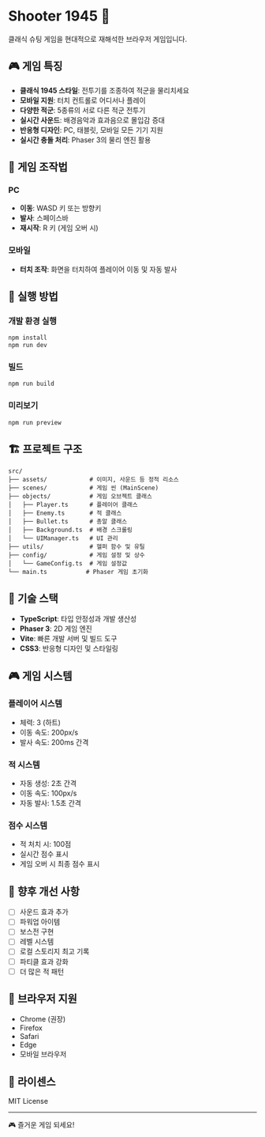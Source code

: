 # Shooter 1945 🚀

클래식 슈팅 게임을 현대적으로 재해석한 브라우저 게임입니다.

## 🎮 게임 특징

- **클래식 1945 스타일**: 전투기를 조종하여 적군을 물리치세요
- **모바일 지원**: 터치 컨트롤로 어디서나 플레이
- **다양한 적군**: 5종류의 서로 다른 적군 전투기
- **실시간 사운드**: 배경음악과 효과음으로 몰입감 증대
- **반응형 디자인**: PC, 태블릿, 모바일 모든 기기 지원
- **실시간 충돌 처리**: Phaser 3의 물리 엔진 활용

## 🎯 게임 조작법

### PC
- **이동**: WASD 키 또는 방향키
- **발사**: 스페이스바
- **재시작**: R 키 (게임 오버 시)

### 모바일
- **터치 조작**: 화면을 터치하여 플레이어 이동 및 자동 발사

## 🚀 실행 방법

### 개발 환경 실행
```bash
npm install
npm run dev
```

### 빌드
```bash
npm run build
```

### 미리보기
```bash
npm run preview
```

## 🏗️ 프로젝트 구조

```
src/
├── assets/            # 이미지, 사운드 등 정적 리소스
├── scenes/            # 게임 씬 (MainScene)
├── objects/           # 게임 오브젝트 클래스
│   ├── Player.ts      # 플레이어 클래스
│   ├── Enemy.ts       # 적 클래스
│   ├── Bullet.ts      # 총알 클래스
│   ├── Background.ts  # 배경 스크롤링
│   └── UIManager.ts   # UI 관리
├── utils/             # 헬퍼 함수 및 유틸
├── config/            # 게임 설정 및 상수
│   └── GameConfig.ts  # 게임 설정값
└── main.ts           # Phaser 게임 초기화
```

## 🔧 기술 스택

- **TypeScript**: 타입 안정성과 개발 생산성
- **Phaser 3**: 2D 게임 엔진
- **Vite**: 빠른 개발 서버 및 빌드 도구
- **CSS3**: 반응형 디자인 및 스타일링

## 🎮 게임 시스템

### 플레이어 시스템
- 체력: 3 (하트)
- 이동 속도: 200px/s
- 발사 속도: 200ms 간격

### 적 시스템
- 자동 생성: 2초 간격
- 이동 속도: 100px/s
- 자동 발사: 1.5초 간격

### 점수 시스템
- 적 처치 시: 100점
- 실시간 점수 표시
- 게임 오버 시 최종 점수 표시

## 🔄 향후 개선 사항

- [ ] 사운드 효과 추가
- [ ] 파워업 아이템
- [ ] 보스전 구현
- [ ] 레벨 시스템
- [ ] 로컬 스토리지 최고 기록
- [ ] 파티클 효과 강화
- [ ] 더 많은 적 패턴

## 📱 브라우저 지원

- Chrome (권장)
- Firefox
- Safari
- Edge
- 모바일 브라우저

## 📝 라이센스

MIT License

---

🎮 즐거운 게임 되세요!
